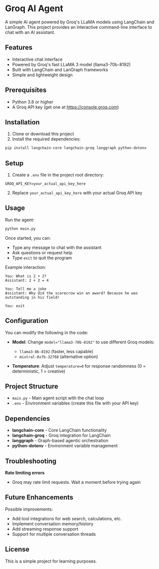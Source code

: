 # Groq AI Agent

A simple AI agent powered by Groq's LLaMA models using LangChain and LanGraph. This project provides an interactive command-line interface to chat with an AI assistant.

## Features

- Interactive chat interface
- Powered by Groq's fast LLaMA 3 model (llama3-70b-8192)
- Built with LangChain and LanGraph frameworks
- Simple and lightweight design

## Prerequisites

- Python 3.8 or higher
- A Groq API key (get one at https://console.groq.com)

## Installation

1. Clone or download this project
2. Install the required dependencies:

```bash
pip install langchain-core langchain-groq langgraph python-dotenv
```

## Setup

1. Create a `.env` file in the project root directory:

```
GROQ_API_KEY=your_actual_api_key_here
```

2. Replace `your_actual_api_key_here` with your actual Groq API key

## Usage

Run the agent:

```bash
python main.py
```

Once started, you can:
- Type any message to chat with the assistant
- Ask questions or request help
- Type `exit` to quit the program

Example interaction:
```
You: What is 2 + 2?
Assistant: 2 + 2 = 4

You: Tell me a joke
Assistant: Why did the scarecrow win an award? Because he was outstanding in his field!

You: exit
```

## Configuration

You can modify the following in the code:

- **Model**: Change `model="llama3-70b-8192"` to use different Groq models:
  - `llama3-8b-8192` (faster, less capable)
  - `mixtral-8x7b-32768` (alternative option)
  
- **Temperature**: Adjust `temperature=0` for response randomness (0 = deterministic, 1 = creative)

## Project Structure

- `main.py` - Main agent script with the chat loop
- `.env` - Environment variables (create this file with your API key)

## Dependencies

- **langchain-core** - Core LangChain functionality
- **langchain-groq** - Groq integration for LangChain
- **langgraph** - Graph-based agentic orchestration
- **python-dotenv** - Environment variable management

## Troubleshooting

**Rate limiting errors**
- Groq may rate limit requests. Wait a moment before trying again

## Future Enhancements

Possible improvements:
- Add tool integrations for web search, calculations, etc.
- Implement conversation memory/history
- Add streaming response support
- Support for multiple conversation threads

## License

This is a simple project for learning purposes.

